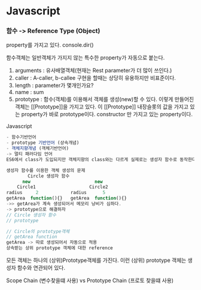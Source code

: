 # Javascript
### 함수 -> Reference Type (Object)
property를 가지고 있다. console.dir()

함수객체는 일반객체가 가지지 않는 특수한 property가 자동으로 붙는다.
1. arguments : 유사배열객체(현재는 Rest parameter가 더 많이 쓰인다.)
2. caller : A-caller, b-callee 구현을 할때는 상당히 유용하지만 비표준이다.
3. length : parameter가 몇개인가요?
4. name : sum
5. prototype : 함수(객체)를 이용해서 객체를 생성(new)할 수 있다. 
이렇게 만들어진 객체는 [[Prototype]]을 가지고 있다. 이 [[Prototype]] 내장슬롯의 값을 가지고 있는 property가 바로 prototype이다. constructor 만 가지고 있는 property이다.

Javascript
```javascript
- 함수기반언어
- prototype 기반언어 (상속개념)
- 객체지향개념 (객체기반언어)
-> 멀티 패러다임 언어
ES6에서 class가 도입되지만 객체지향의 class와는 다르게 실제로는 생성자 함수로 동작한다.

생성자 함수를 이용한 객체 생성의 문제
        Circle 생성자 함수
      new                        new 
    Circle1                    Circle2
radius     2            radius      5
getArea  function(){}   getArea  function(){}
->> getArea가 계속 생성되어서 메모리 낭비가 심하다.
-> prototype으로 해결하자
// Circle 생성자 함수
// prototype

// Circle의 prototype객체
// getArea function
getArea -> 따로 생성되어서 자동으로 적용
상속받는 상위 prototype 객체에 대한 reference
```
모든 객체는 하나의 (상위)Prototype객체를 가진다.
이런 (상위) prototype 객체는 생성자 함수와 연관되어 있다.

Scope Chain (변수찾을떄 사용) vs Prototype Chain (프로토 찾을떄 사용)
